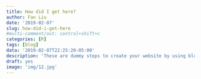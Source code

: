```yaml
---
title: How did I get here?
author: Fan Liu
date: '2019-02-07'
slug: how-did-i-get-here
#multi-comment/out: control+shift+c
categories: [R]
tags: [blog]
data: '2019-02-07T22:25:20-05:00'
description: 'These are dummy steps to create your website by using blogdown'
draft: yes
image: 'img/12.jpg'
---
```

